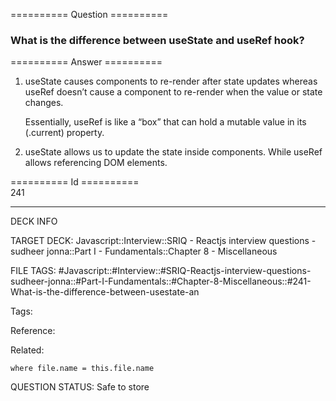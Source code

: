 ========== Question ==========  

### What is the difference between useState and useRef hook?  

========== Answer ==========  

1. useState causes components to re-render after state updates whereas useRef doesn’t cause a component to re-render when the value or state changes.

    Essentially, useRef is like a “box” that can hold a mutable value in its (.current) property.

2. useState allows us to update the state inside components. While useRef allows referencing DOM elements.

========== Id ==========  
241

---

DECK INFO

TARGET DECK: Javascript::Interview::SRIQ - Reactjs interview questions - sudheer jonna::Part I - Fundamentals::Chapter 8 - Miscellaneous

FILE TAGS: #Javascript::#Interview::#SRIQ-Reactjs-interview-questions-sudheer-jonna::#Part-I-Fundamentals::#Chapter-8-Miscellaneous::#241-What-is-the-difference-between-usestate-an

Tags:

Reference:

Related:

```dataview
where file.name = this.file.name
```

QUESTION STATUS: Safe to store
